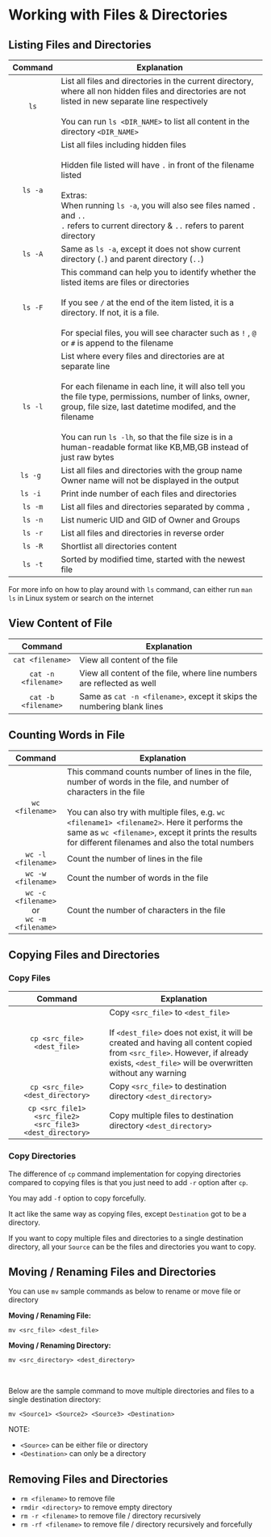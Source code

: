 # Working with Files & Directories

## Listing Files and Directories

| Command | Explanation |
|:---:|---|
| `ls` | List all files and directories in the current directory, where all non hidden files and directories are not listed in new separate line respectively <br><br> You can run `ls <DIR_NAME>` to list all content in the directory `<DIR_NAME>` |
| `ls -a` | List all files including hidden files <br><br> Hidden file listed will have `.` in front of the filename listed <br><br> Extras: <br> When running `ls -a`, you will also see files named `.` and `..` <br> `.` refers to current directory & `..` refers to parent directory |
| `ls -A` | Same as `ls -a`, except it does not show current directory (`.`) and parent directory (`..`)|
| `ls -F` | This command can help you to identify whether the listed items are files or directories <br><br> If you see `/` at the end of the item listed, it is a directory. If not, it is a file. <br><br> For special files, you will see character such as `!` , `@` or `#` is append to the filename |
| `ls -l` | List where every files and directories are at separate line <br><br> For each filename in each line, it will also tell you the file type, permissions, number of links, owner, group, file size, last datetime modifed, and the filename <br><br> You can run `ls -lh`, so that the file size is in a human-readable format like KB,MB,GB instead of just raw bytes |
| `ls -g ` | List all files and directories with the group name <br> Owner name will not be displayed in the output |
| `ls -i ` | Print inde number of each files and directories |
| `ls -m` | List all files and directories separated by comma `,` |
| `ls -n` | List numeric UID and GID of Owner and Groups |
| `ls -r` | List all files and directories in reverse order |
| `ls -R` | Shortlist all directories content |
| `ls -t` | Sorted by modified time, started with the newest file |

For more info on how to play around with `ls` command, can either run `man ls` in Linux system or search on the internet

## View Content of File

| Command | Explanation |
|:---:|---|
| `cat <filename>` | View all content of the file |
| `cat -n <filename>` | View all content of the file, where line numbers are reflected as well |
| `cat -b <filename>` | Same as `cat -n <filename>`, except it skips the numbering blank lines |

## Counting Words in File

| Command | Explanation |
|:---:|---|
| `wc <filename>` | This command counts number of lines in the file, number of words in the file, and number of characters in the file <br><br> You can also try with multiple files, e.g. `wc <filename1> <filename2>`. Here it performs the same as `wc <filename>`, except it prints the results for different filenames and also the total numbers |
| `wc -l <filename>` | Count the number of lines in the file |
| `wc -w <filename>` | Count the number of words in the file |
| `wc -c <filename>` <br> or <br> `wc -m <filename>` | Count the number of characters in the file |

## Copying Files and Directories

### Copy Files

| Command | Explanation |
|:---:|---|
| `cp <src_file> <dest_file>` | Copy `<src_file>` to `<dest_file>` <br><br> If `<dest_file>` does not exist, it will be created and having all content copied from `<src_file>`. However, if already exists, `<dest_file>` will be overwritten without any warning |
| `cp <src_file> <dest_directory>` | Copy `<src_file>` to destination directory `<dest_directory>` |
| `cp <src_file1> <src_file2> <src_file3> <dest_directory>` | Copy multiple files to destination directory `<dest_directory>` |

### Copy Directories

The difference of `cp` command implementation for copying directories compared to copying files is that you just need to add `-r` option after `cp`.

You may add `-f` option to copy forcefully.

It act like the same way as copying files, except `Destination` got to be a directory.

If you want to copy multiple files and directories to a single destination directory, all your `Source` can be the files and directories you want to copy.

## Moving / Renaming Files and Directories

You can use `mv` sample commands as below to rename or move file or directory

**Moving / Renaming File:**
```
mv <src_file> <dest_file>
```

**Moving / Renaming Directory:**

```
mv <src_directory> <dest_directory>
```

<br>

Below are the sample command to move multiple directories and files to a single destination directory:

```
mv <Source1> <Source2> <Source3> <Destination>
```

NOTE:

- `<Source>` can be either file or directory
- `<Destination>` can only be a directory

## Removing Files and Directories

- `rm <filename>` to remove file
- `rmdir <directory>` to remove empty directory
- `rm -r <filename>` to remove file / directory recursively
- `rm -rf <filename>` to remove file / directory recursively and forcefully